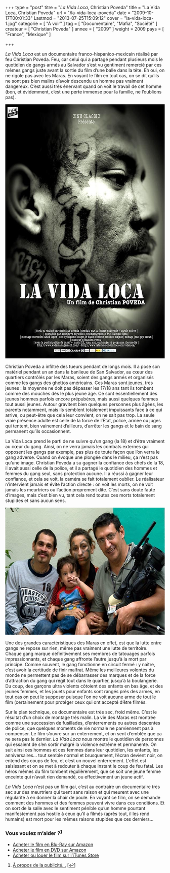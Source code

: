 +++
type = "post"
titre = "<em>La Vida Loca</em>, Christian Poveda"
title = "La Vida Loca, Christian Poveda"
url = "/la-vida-loca-poveda"
date = "2009-10-17T00:01:33"
Lastmod = "2013-07-25T15:09:12"
cover = "la-vida-loca-1.jpg"
categorie = [ "À voir" ]
tag = [ "Documentaire", "Mafia", "Société" ]
createur = [ "Christian Poveda" ]
annee = [ "2009" ]
weight = 2009
pays = [ "France", "Mexique" ]

+++

<p><em>La Vida Loca</em> est un documentaire franco-hispanico-mexicain réalisé par feu Christian Poveda. Feu, car celui qui a partagé pendant plusieurs mois le quotidien de gangs armés au Salvador s&rsquo;est vu gentiment remercié par ces mêmes gangs juste avant la sortie du film d&rsquo;une balle dans la tête. Eh oui, on ne rigole pas avec les Maras. En voyant le film en tout cas, on se dit qu&rsquo;ils ne sont pas bien malins d&rsquo;avoir descendu un homme pas vraiment dangereux. C&rsquo;est aussi très énervant quand on voit le travail de cet homme (bon, et évidemment, c&rsquo;est une perte immense pour la famille, ne l&rsquo;oublions pas).</p>
<div style="text-align: center;"><img class="aligncenter" src="la-vida-loca.jpg" border="0" alt="la-vida-loca.jpg" width="600" height="800" /></div>
<p>Christian Poveda a infiltré des tueurs pendant de longs mois. Il a posé son matériel pendant un an dans la banlieue de San Salvador, au cœur des quartiers contrôlés par les Maras, soient des gangs armés et organisés comme les gangs des ghettos américains. Ces Maras sont jeunes, très jeunes : la moyenne ne doit pas dépasser les 17/18 ans tant ils tombent comme des mouches dès le plus jeune âge. Ce sont essentiellement des jeunes hommes parfois encore prépubères, mais aussi quelques femmes tout aussi jeunes. Autour gravitent bien quelques personnes plus âgées, les parents notamment, mais ils semblent totalement impuissants face à ce qui arrive, ou peut-être que cela leur convient, on ne sait pas trop. La seule vraie présence adulte est celle de la force de l&rsquo;État, police, armée ou juges qui tentent, bien vainement d&rsquo;ailleurs, d&rsquo;arrêter les gangs et le bain de sang permanent qu&rsquo;ils occasionnent.</p>
<p>La Vida Loca prend le parti de ne suivre qu&rsquo;un gang (la 18) et d&rsquo;être vraiment au cœur du gang. Ainsi, on ne verra jamais les combats externes qui opposent les gangs par exemple, pas plus de toute façon que l&rsquo;on verra le gang adverse. Quand on évoque une plongée dans le milieu, ça n&rsquo;est pas qu&rsquo;une image. Christian Poveda a su gagner la confiance des chefs de la 18, il avait aussi celle de la police, et il a partagé le quotidien des hommes et femmes du gang seul, sans protection aucune. Il a réussi à gagner leur confiance, et cela se voit, la caméra se fait totalement oublier. Le réalisateur n&rsquo;intervient jamais et évite l&rsquo;action directe : on voit les morts, on ne voit jamais les meurtriers ou l&rsquo;action proprement dite. C&rsquo;est sans doute faute d&rsquo;images, mais c&rsquo;est bien vu, tant cela rend toutes ces morts totalement stupides et sans aucun sens.</p>
<div style="text-align: center;"><img class="aligncenter" src="la-vida-loca-realisateur.jpg" border="0" alt="la-vida-loca-realisateur.jpg" width="600" height="400" /></div>
<p>Une des grandes caractéristiques des Maras en effet, est que la lutte entre gangs ne repose sur rien, même pas vraiment une lutte de territoire. Chaque gang marque définitivement ses membres de tatouages parfois impressionnants, et chaque gang affronte l&rsquo;autre jusqu&rsquo;à la mort par principe. Comme souvent, le gang fonctionne en circuit fermé : y naître, c&rsquo;est avoir la certitude de finir malfrat. Même les meilleures volontés du monde ne permettent pas de se débarrasser des marques et de la force d&rsquo;attraction du gang qui régit tout dans le quartier, jusqu&rsquo;à la boulangerie. Du coup, des garçons ultra violents côtoient des enfants en bas âge, et des jeunes femmes, et les jouets pour enfants sont rangés près des armes, en tout cas on peut le supposer puisque l&rsquo;on ne voit aucune arme de tout le film (certainement pour protéger ceux qui ont accepté d&rsquo;être filmés.</p>
<p>Sur le plan technique, ce documentaire est très sec, froid même. C&rsquo;est le résultat d&rsquo;un choix de montage très malin. La vie des Maras est montrée comme une succession de fusillades, d&rsquo;enterrements ou autres descentes de police, que quelques moments de vie normale ne parviennent pas à compenser. Le film s&rsquo;ouvre sur un enterrement, et on sent d&rsquo;emblée que ça ne sera pas le dernier. <em>La Vida Loca</em> nous montre le quotidien de personnes qui essaient de s&rsquo;en sortir malgré la violence extrême et permanente. On suit ainsi ces hommes et ces femmes dans leur quotidien, les enfants, les anniversaires&#8230; tout semble normal et brusquement, l&rsquo;écran devient noir, on entend des coups de feu, et c&rsquo;est un nouvel enterrement. L&rsquo;effet est saisissant et on se met à redouter à chaque instant le coup de feu fatal. Les héros mêmes du film tombent régulièrement, que ce soit une jeune femme enceinte qui n&rsquo;avait rien demandé, ou effectivement un jeune actif.</p>
<p><em>La Vida Loca</em> n&rsquo;est pas un film gai, c&rsquo;est au contraire un documentaire très sec sur des meurtriers qui tuent sans raison et qui meurent avec une régularité à en donner la chair de poule. En voyant ce film, on se demande comment des hommes et des femmes peuvent vivre dans ces conditions. Et on sort de la salle avec le sentiment pénible qu&rsquo;un homme pourtant manifestement pas hostile à ceux qu&rsquo;il a filmés (après tout, il les rend humains) est mort pour les mêmes raisons stupides que ces derniers&#8230;</p>
<div class="amazon">
<h3>Vous voulez m&rsquo;aider ?<sup><a href="#footnote_0_1959" id="identifier_0_1959" class="footnote-link footnote-identifier-link" title="&Agrave; propos de la publicit&eacute;&hellip;">1</a></sup></h3>
<ul>
<li><a href="http://www.amazon.fr/gp/product/B007EYQ27U/ref=as_li_ss_tl?ie=UTF8&tag=leblogdenic07-21&linkCode=as2&camp=1642&creative=19458&creativeASIN=B007EYQ27U">Acheter le film en Blu-Ray sur Amazon</a></li>
<li><a href="http://www.amazon.fr/gp/product/B003TTLLIY/ref=as_li_ss_tl?ie=UTF8&tag=leblogdenic07-21&linkCode=as2&camp=1642&creative=19458&creativeASIN=B003TTLLIY">Acheter le film en DVD sur Amazon</a></li>
<li><a href="https://itunes.apple.com/fr/movie/la-vida-loca-vost/id449482249">Acheter ou louer le film sur l&rsquo;iTunes Store</a></li>
</ul>
</div>
<ol class="footnotes"><li id="footnote_0_1959" class="footnote"><a href="/soutien/">À propos de la publicité…</a> [<a href="#identifier_0_1959" class="footnote-link footnote-back-link">&#8617;</a>]</li></ol>
